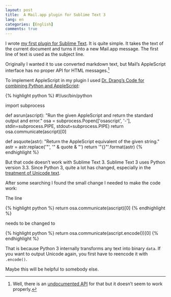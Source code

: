 ```yaml
---
layout: post
title:  A Mail.app plugin for Sublime Text 3
lang: en
categories: [English]
comments: true
---
```


I wrote [my first plugin for Sublime Text](https://github.com/moehrenzahn/Mail). It is quite simple.<!--more--> It takes the text of the current document and turns it into a new Mail.app message. The first line of text is used as the subject line.

Originally I wanted it to use converted markdown text, but Mail’s AppleScript interface has no proper API for HTML messages.[^1] 

To implement AppleScript in my plugin I used [Dr. Drang’s Code for combining Python and AppleScript](http://www.leancrew.com/all-this/2013/03/combining-python-and-applescript/):

{% highlight python %}
#!/usr/bin/python

import subprocess

def asrun(ascript):
  "Run the given AppleScript and return the standard output and error."
  osa = subprocess.Popen(['osascript', '-'],
                         stdin=subprocess.PIPE,
                         stdout=subprocess.PIPE)
  return osa.communicate(ascript)[0]

def asquote(astr):
  "Return the AppleScript equivalent of the given string."
  astr = astr.replace('"', '" & quote & "')
  return '"{}"'.format(astr)
{% endhighlight %}

But that code doesn’t work with Sublime Text 3. Sublime Text 3 uses Python version 3.3. Since Python 3, quite a lot has changed, especially in the [treatment of Unicode text](http://docs.python.org/3.0/whatsnew/3.0.html#text-vs-data-instead-of-unicode-vs-8-bit).

After some searching I found the small change I needed to make the code work:

The line

{% highlight python %}
return osa.communicate(ascript)[0]
{% endhighlight %}

needs to be changed to

{% highlight python %}
return osa.communicate(ascript.encode())[0]
{% endhighlight %}

That is because Python 3 internally transforms any text into binary `data`. If you want to output Unicode again, you first have to reencode it with `.encode()`.

Maybe this will be helpful to somebody else.

[^1]: Well, there is an [undocumented API](http://macscripter.net/viewtopic.php?id=36778) for that but it doesn’t seem to work properly.